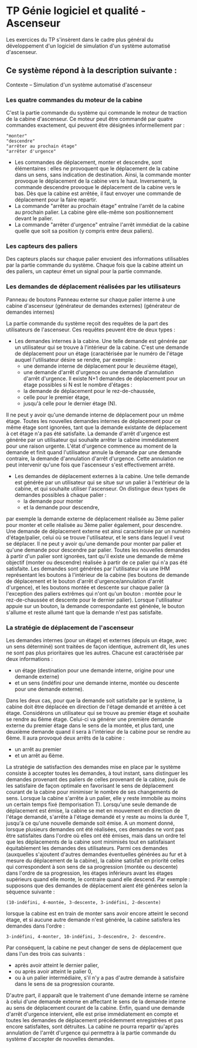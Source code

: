 # TP Génie logiciel et qualité - Ascenseur

Les exercices du TP s'insèrent dans le cadre plus général du développement d'un logiciel de simulation d'un système automatisé d'ascenseur.

## Ce système répond à la description suivante :
Contexte – Simulation d'un système automatisé d'ascenseur

### Les quatre commandes du moteur de la cabine
C'est la partie commande du système qui commande le moteur de traction de la cabine d'ascenseur. Ce moteur peut être commandé par quatre commandes exactement, qui peuvent être désignées informellement par : 
```
"monter"
"descendre"
"arrêter au prochain étage"
"arrêter d'urgence"
```

* Les commandes de déplacement, monter et descendre, sont élémentaires : elles ne provoquent que le déplacement de la cabine dans un sens, sans indication de destination. Ainsi, la commande monter provoque le déplacement de la cabine vers le haut. Inversement, la commande descendre provoque le déplacement de la cabine vers le bas. Dès que la cabine est arrêtée, il faut envoyer une commande de déplacement pour la faire repartir.
* La commande "arrêter au prochain étage" entraîne l'arrêt de la cabine au prochain palier. La cabine gère elle-même son positionnement devant le palier. 
* La commande "arrêter d'urgence" entraîne l'arrêt immédiat de la cabine quelle que soit sa position (y compris entre deux paliers).

### Les capteurs des paliers
Des capteurs placés sur chaque palier envoient des informations utilisables par la partie commande du système. Chaque fois que la cabine atteint un des paliers, un capteur émet un signal pour la partie commande.

### Les demandes de déplacement réalisées par les utilisateurs
Panneau de boutons Panneau externe sur chaque palier interne à une cabine d'ascenseur (générateur de demandes externes) (générateur de demandes internes) 

La partie commande du système reçoit des requêtes de la part des utilisateurs de l'ascenseur. Ces requêtes peuvent être de deux types :
* Les demandes internes à la cabine. Une telle demande est générée par un utilisateur qui se trouve à l'intérieur de la cabine. C'est une demande de déplacement pour un étage (caractérisée par le numéro de l'étage auquel l'utilisateur désire se rendre, par exemple :
   * une demande interne de déplacement pour le deuxième étage),
   * une demande d'arrêt d'urgence ou une demande d'annulation d'arrêt d'urgence.
Il existe N+1 demandes de déplacement pour un étage possibles si N est le nombre d'étages : 
   * la demande de déplacement pour le rez-de-chaussée,
   * celle pour le premier étage,
   * jusqu'à celle pour le dernier étage (N).

Il ne peut y avoir qu'une demande interne de déplacement pour un même étage. Toutes les nouvelles demandes internes de déplacement pour ce même étage sont ignorées, tant que la demande existante de déplacement à cet étage n'a pas été satisfaite. La demande d'arrêt d'urgence est générée par un utilisateur qui souhaite arrêter la cabine immédiatement pour une raison urgente. L'état d'urgence commence au moment de la demande et finit quand l'utilisateur annule la demande par une demande contraire, la demande d'annulation d'arrêt d'urgence. Cette annulation ne peut intervenir qu'une fois que l'ascenseur s'est effectivement arrêté.
* Les demandes de déplacement externes à la cabine. Une telle demande est générée par un utilisateur qui se situe sur un palier à l'extérieur de la cabine, et qui souhaite utiliser l'ascenseur. On distingue deux types de demandes possibles à chaque palier : 
   * la demande pour monter 
   * et la demande pour descendre,

par exemple la demande externe de déplacement réalisée au 3ème palier pour monter et celle réalisée au 3ème palier également, pour descendre.
Une demande de déplacement externe est ainsi caractérisée par un numéro d'étage/palier, celui où se trouve l'utilisateur, et le sens dans lequel il veut se déplacer. Il ne peut y avoir qu'une demande pour monter par palier et qu'une demande pour descendre par palier. Toutes les nouvelles demandes à partir d'un palier sont ignorées, tant qu'il existe une demande de même objectif (monter ou descendre) réalisée à partir de ce palier qui n'a pas été satisfaite.
Les demandes sont générées par l'utilisateur via une IHM représentant les boutons à l'intérieur de la cabine (les boutons de demande de déplacement et le bouton d'arrêt d'urgence/annulation d'arrêt d'urgence), et les boutons montée et descente sur chaque palier (à l'exception des paliers extrêmes qui n'ont qu'un bouton : montée pour le rez-de-chaussée et descente pour le dernier palier).
Lorsque l'utilisateur appuie sur un bouton, la demande correspondante est générée, le bouton s'allume et reste allumé tant que la demande
n'est pas satisfaite. 

### La stratégie de déplacement de l'ascenseur
Les demandes internes (pour un étage) et externes (depuis un étage, avec un sens déterminé) sont traitées de façon identique, autrement dit, les unes ne sont pas plus prioritaires que les autres. Chacune est caractérisée par deux informations : 
   * un étage (destination pour une demande interne, origine pour une demande externe) 
   * et un sens (indéfini pour une demande interne, montée ou descente pour une demande externe). 

Dans les deux cas, pour que la demande soit satisfaite par le système, la cabine doit être déplacée en direction de l'étage demandé et arrêtée à cet étage. Considérons un utilisateur qui se trouve au premier étage et souhaite se rendre au 6ème étage. Celui-ci va générer une première demande externe du premier étage dans le sens de la montée, et plus tard, une deuxième demande quand il sera à l'intérieur de la cabine pour se rendre au 6ème. 
Il aura provoqué deux arrêts de la cabine : 
   * un arrêt au premier 
   * et un arrêt au 6ème. 

La stratégie de satisfaction des demandes mise en place par le système consiste à accepter toutes les demandes, à tout instant, sans distinguer les demandes provenant des paliers de celles provenant de la cabine, puis de les satisfaire de façon optimale en favorisant le sens de déplacement courant de la cabine pour minimiser le nombre de ses changements de sens.
Lorsque la cabine s'arrête à un palier, elle y reste immobile au moins un certain temps fixé (temporisation T).
Lorsqu'une seule demande de déplacement est émise, la cabine se met en mouvement en direction de l'étage demandé, s'arrête à l'étage demandé et y reste au moins la durée T, jusqu'à ce qu'une nouvelle demande soit émise.
A un moment donné, lorsque plusieurs demandes ont été réalisées, ces demandes ne vont pas être satisfaites dans l'ordre où elles ont été émises, mais dans un ordre tel que les déplacements de la cabine sont minimisés tout en satisfaisant équitablement les demandes des utilisateurs. Parmi ces demandes (auxquelles s'ajoutent d'autres demandes éventuelles générées au fur et à mesure du déplacement de la
cabine), la cabine satisfait en priorité celles qui correspondent à son sens de sa progression (montée ou descente) dans l'ordre de sa progression, les étages inférieurs avant les étages supérieurs quand elle monte, le contraire quand elle descend. 
Par exemple : supposons que des demandes de déplacement aient été générées selon la séquence suivante :
```
(10-indéfini, 4-montée, 3-descente, 3-indéfini, 2-descente)
```
lorsque la cabine est en train de monter sans avoir encore atteint le second étage, et si aucune autre demande n'est générée, la cabine satisfera les demandes dans l'ordre : 
```
3-indéfini, 4-monter, 10-indéfini, 3-descendre, 2- descendre.
```
Par conséquent, la cabine ne peut changer de sens de déplacement que dans l'un des trois cas suivants : 
   * après avoir atteint le dernier palier, 
   * ou après avoir atteint le palier 0, 
   * ou à un palier intermédiaire, s'il n'y a pas d'autre demande à satisfaire dans le sens de sa progression courante.

D'autre part, il apparaît que le traitement d'une demande interne se ramène à celui d'une demande externe en affectant le sens de la
demande interne au sens de déplacement courant de la cabine. 
Enfin, quand une demande d'arrêt d'urgence intervient, elle est prise immédiatement en compte et toutes les demandes de déplacement précédemment enregistrées et pas encore satisfaites, sont détruites. La cabine ne pourra repartir qu'après annulation de l'arrêt d'urgence qui permettra à la partie commande du système d'accepter de nouvelles demandes.
